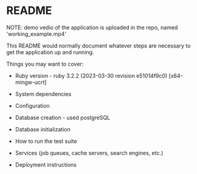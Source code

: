 # README

NOTE: demo vedio of the application is uploaded in the repo, named 'working_example.mp4'

This README would normally document whatever steps are necessary to get the
application up and running.

Things you may want to cover:

* Ruby version - ruby 3.2.2 (2023-03-30 revision e51014f9c0) [x64-mingw-ucrt]

* System dependencies

* Configuration

* Database creation - used postgreSQL

* Database initialization

* How to run the test suite

* Services (job queues, cache servers, search engines, etc.)

* Deployment instructions

